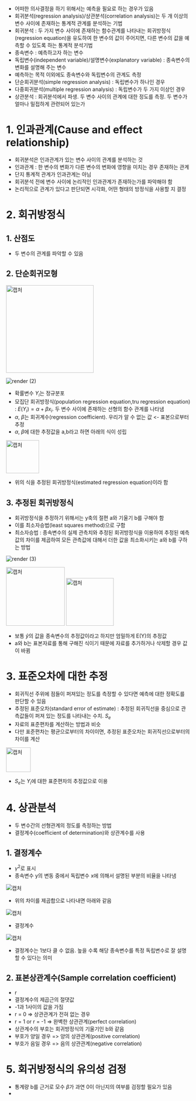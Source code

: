 - 어떠한 의사결정을 하기 위해서는 예측을 필요로 하는 경우가 있음
- 회귀분석(regression analysis)/상관분석(correlation analysis)는 두 개 이상의 변수 사이에 존재하는 통계적 관계를 분석하는 기법
- 회귀분석 : 두 가지 변수 사이에 존재하는 함수관계를 나타내는 회귀방정식(regression equation)을 유도하여 한 변수의 값이 주어지면, 다른 변수의 값을 예측할 수 있도록 하는 통계적 분석기법
- 종속변수 : 예측하고자 하는 변수
- 독립변수(independent variable)/설명변수(explanatory variable) : 종속변수의 변화를 설명해 주는 변수
- 예측하는 목적 이외에도 종속변수와 독립변수의 관계도 측정
- 단순회귀분석(simple regression analysis) : 독립변수가 하나인 경우
- 다중회귀분석(multiple regression analysis) : 독립변수가 두 가지 이상인 경우
- 상관분석 : 회귀분석에서 파생. 두 변수 사이의 관계에 대한 정도를 측정. 두 변수가 얼마나 밀접하게 관련되어 있는가

# 1. 인과관계(Cause and effect relationship)
- 회귀분석은 인과관계가 있는 변수 사이의 관계를 분석하는 것
- 인과관계 : 한 변수의 변화가 다른 변수의 변화에 영향을 미치는 경우 존재하는 관계
- 단지 통계적 관계가 인과관계는 아님
- 회귀분석 전에 변수 사이에 논리적인 인과관계가 존재하는가를 파악해야 함
- 논리적으로 관계가 있다고 판단되면 시각화, 어떤 형태의 방정식을 사용할 지 결정

# 2. 회귀방정식

## 1. 산점도
- 두 변수의 관계를 파악할 수 있음

## 2. 단순회귀모형

<img width="239" alt="캡처" src="https://user-images.githubusercontent.com/80622859/184314828-a85385f0-14e8-47c0-b951-11ea2263fab3.PNG">

![render (2)](https://user-images.githubusercontent.com/80622859/184316147-f671086b-a0db-4041-83ef-1026e82c5b30.png)

- 확률변수 $Y_i$는 정규분포
- 모집단 회귀방정식(population regression equation,tru regression equation) : $E(Y_i)=\alpha + \beta x_i$. 두 변수 사이에 존재하는 선형의 함수 관계를 나타냄
- $\alpha$, $\beta$는 회귀계수(regression coefficient). 우리가 알 수 없는 값 <- 표본으로부터 추정
- $\alpha$, $\beta$에 대한 추정값을 a,b라고 하면 아래의 식이 성립

<img width="90" alt="캡처" src="https://user-images.githubusercontent.com/80622859/184316668-9e6451a7-3273-4928-a0d6-ffd3825ccebc.PNG">

- 위의 식을 추정된 회귀방정식(estimated regression equation)이라 함

## 3. 추정된 회귀방정식
- 회귀방정식을 추정하기 위해서는 y축의 절편 a와 기울기 b를 구해야 함
- 이를 최소자승법(least squares method)으로 구함
- 최소자승법 : 종속변수의 실제 관측치와 추정된 회귀방정식을 이용하여 추정된 예측값의 차이를 제곱하여 모든 관측값에 대해서 더한 값을 최소화시키는 a와 b를 구하는 방법

![render (3)](https://user-images.githubusercontent.com/80622859/184317401-c8217d9d-260d-491c-a93a-9fd20d9404ad.png)

<img width="160" alt="캡처" src="https://user-images.githubusercontent.com/80622859/184317577-ead15ff7-4866-4870-b6e5-5e9bf6e2a908.PNG">

<img width="130" alt="캡처" src="https://user-images.githubusercontent.com/80622859/184317711-dd2ae1a5-dae2-480d-bc71-db8d3f32e03c.PNG">

- 보통 $\hat y$의 값을 종속변수의 추정값이라고 하지만 엄밀하게 E(Y)의 추정값
- a와 b는 표본자료를 통해 구해진 식이기 때문에 자료를 추가하거나 삭제할 경우 값이 바뀜

# 3. 표준오차에 대한 추정
- 회귀직선 주위에 점들이 퍼져있는 정도를 측정할 수 있다면 예측에 대한 정확도를 판단할 수 있음
- 추정된 표준오차(standard error of estimate) : 추정된 회귀직선을 중심으로 관측값들이 퍼져 있는 정도를 나타내는 수치. $S_e$
- 자료의 표준편차를 계산하는 방법과 비슷
- 다만 표준편차는 평균으로부터의 차이이면, 추정된 표준오차는 회귀직선으로부터의 차이를 계산

<img width="67" alt="캡처" src="https://user-images.githubusercontent.com/80622859/184318671-4f24a362-e6df-4dae-843d-7d43eb5fcc50.PNG">

- $S_e$는 $Y_i$에 대한 표준편차의 추정값으로 이용

# 4. 상관분석
- 두 변수간의 선형관계의 정도를 측정하는 방법
- 결정계수(coefficient of determination)와 상관계수를 사용

## 1. 결정계수
- $\gamma^2$로 표시
- 종속변수 y의 변동 중에서 독립변수 x에 의해서 설명된 부분의 비율을 나타냄

![캡처](https://user-images.githubusercontent.com/80622859/184470374-7ed1c6cd-950a-4224-b6a3-b6276cba26bc.PNG)

- 위의 차이를 제곱합으로 나타내면 아래와 같음

![캡처](https://user-images.githubusercontent.com/80622859/184470405-2f5cd747-aa29-4120-b346-78deae3b9495.PNG)

- 결정계수

![캡처](https://user-images.githubusercontent.com/80622859/184470419-7f7a605b-1269-480c-8178-eebabdeb56ec.PNG)

- 결정계수는 1보다 클 수 없음. 높을 수록 해당 종속변수를 특정 독립변수로 잘 설명할 수 있다는 의미

## 2. 표본상관계수(Sample correlation coefficient)
- r
- 결정계수의 제곱근의 절댓값
- -1과 1사이의 값을 가짐
- r = 0 => 상관관계가 전혀 없는 경우
- r = 1 or r = -1 => 완벽한 상관관계(perfect correlation)
- 상관계수의 부호는 회귀방정식의 기울기인 b와 같음
- 부호가 양일 경우 => 양의 상관관계(positive correlation)
- 부호가 음일 경우 => 음의 상관관계(negative correlation)

# 5. 회귀방정식의 유의성 검정
- 통계량 b를 근거로 모수 $\beta$가 과연 0이 아닌지의 여부를 검정할 필요가 있음
- 
